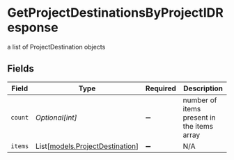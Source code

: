 # GetProjectDestinationsByProjectIDResponse

a list of ProjectDestination objects


## Fields

| Field                                                              | Type                                                               | Required                                                           | Description                                                        |
| ------------------------------------------------------------------ | ------------------------------------------------------------------ | ------------------------------------------------------------------ | ------------------------------------------------------------------ |
| `count`                                                            | *Optional[int]*                                                    | :heavy_minus_sign:                                                 | number of items present in the items array                         |
| `items`                                                            | List[[models.ProjectDestination](../models/projectdestination.md)] | :heavy_minus_sign:                                                 | N/A                                                                |